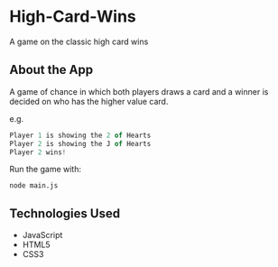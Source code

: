# High-Card-Wins
A game on the classic high card wins

## About the App
A game of chance in which both players draws a card and a winner is decided on who has the higher value card.

e.g.

```js
Player 1 is showing the 2 of Hearts
Player 2 is showing the J of Hearts
Player 2 wins!
```

Run the game with:

```git zsh
node main.js
```
## Technologies Used
- JavaScript
- HTML5
- CSS3
